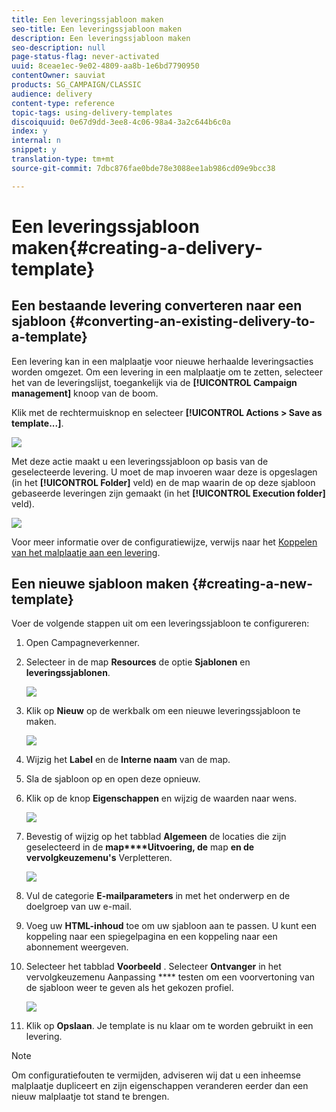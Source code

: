 ```yaml
---
title: Een leveringssjabloon maken
seo-title: Een leveringssjabloon maken
description: Een leveringssjabloon maken
seo-description: null
page-status-flag: never-activated
uuid: 8ceae1ec-9e02-4809-aa8b-1e6bd7790950
contentOwner: sauviat
products: SG_CAMPAIGN/CLASSIC
audience: delivery
content-type: reference
topic-tags: using-delivery-templates
discoiquuid: 0e67d9dd-3ee8-4c06-98a4-3a2c644b6c0a
index: y
internal: n
snippet: y
translation-type: tm+mt
source-git-commit: 7dbc876fae0bde78e3088ee1ab986cd09e9bcc38

---
```



# Een leveringssjabloon maken{#creating-a-delivery-template}

## Een bestaande levering converteren naar een sjabloon {#converting-an-existing-delivery-to-a-template}

Een levering kan in een malplaatje voor nieuwe herhaalde leveringsacties worden omgezet. Om een levering in een malplaatje om te zetten, selecteer het van de leveringslijst, toegankelijk via de **[!UICONTROL Campaign management]** knoop van de boom.

Klik met de rechtermuisknop en selecteer **[!UICONTROL Actions > Save as template...]**.

![](assets/s_ncs_user_campaign_save_as_scenario.png)

Met deze actie maakt u een leveringssjabloon op basis van de geselecteerde levering. U moet de map invoeren waar deze is opgeslagen (in het **[!UICONTROL Folder]** veld) en de map waarin de op deze sjabloon gebaseerde leveringen zijn gemaakt (in het **[!UICONTROL Execution folder]** veld).

![](assets/s_ncs_user_campaign_save_as_scenario_a.png)

Voor meer informatie over de configuratiewijze, verwijs naar het [Koppelen van het malplaatje aan een levering](../../delivery/using/creating-a-delivery-from-a-template.md#linking-the-template-to-a-delivery).

## Een nieuwe sjabloon maken {#creating-a-new-template}

Voer de volgende stappen uit om een leveringssjabloon te configureren:

1. Open Campagneverkenner.
1. Selecteer in de map **Resources** de optie **Sjablonen** en **leveringssjablonen**.

   ![](assets/delivery_template_1.png)

1. Klik op **Nieuw** op de werkbalk om een nieuwe leveringssjabloon te maken.

   ![](assets/delivery_template_2.png)

1. Wijzig het **Label** en de **Interne naam** van de map.
1. Sla de sjabloon op en open deze opnieuw.
1. Klik op de knop **Eigenschappen** en wijzig de waarden naar wens.

   ![](assets/delivery_template_3.png)

1. Bevestig of wijzig op het tabblad **Algemeen** de locaties die zijn geselecteerd in de **map****Uitvoering, de** map **en de vervolgkeuzemenu&#39;s** Verpletteren.

   ![](assets/delivery_template_4.png)

1. Vul de categorie **E-mailparameters** in met het onderwerp en de doelgroep van uw e-mail.
1. Voeg uw **HTML-inhoud** toe om uw sjabloon aan te passen. U kunt een koppeling naar een spiegelpagina en een koppeling naar een abonnement weergeven.
1. Selecteer het tabblad **Voorbeeld** . Selecteer **Ontvanger** in het vervolgkeuzemenu Aanpassing **** testen om een voorvertoning van de sjabloon weer te geven als het gekozen profiel.

   ![](assets/delivery_template_5.png)

1. Klik op **Opslaan**. Je template is nu klaar om te worden gebruikt in een levering.

>[!NOTE]
>
>Om configuratiefouten te vermijden, adviseren wij dat u een inheemse malplaatje dupliceert en zijn eigenschappen veranderen eerder dan een nieuw malplaatje tot stand te brengen.
